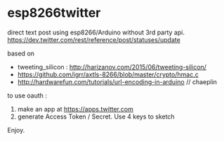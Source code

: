 esp8266twitter
===============

direct text post using esp8266/Arduino without 3rd party api.
https://dev.twitter.com/rest/reference/post/statuses/update

based on 
- tweeting_silicon : http://harizanov.com/2015/06/tweeting-silicon/
- https://github.com/igrr/axtls-8266/blob/master/crypto/hmac.c
- http://hardwarefun.com/tutorials/url-encoding-in-arduino
// chaeplin


to use oauth : 
1) make an app at https://apps.twitter.com
2) generate Access Token / Secret. Use 4 keys to sketch

Enjoy.
